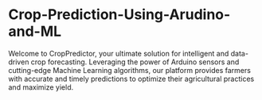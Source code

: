 # Crop-Prediction-Using-Arudino-and-ML
Welcome to CropPredictor, your ultimate solution for intelligent and data-driven crop forecasting. Leveraging the power of Arduino sensors and cutting-edge Machine Learning algorithms, our platform provides farmers with accurate and timely predictions to optimize their agricultural practices and maximize yield.
